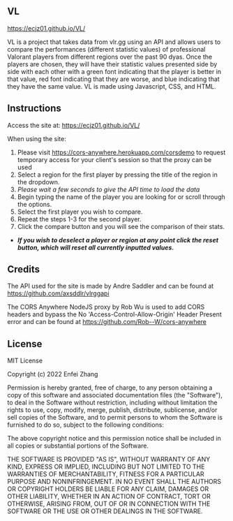 ## VL
https://ecjz01.github.io/VL/

VL is a project that takes data from vlr.gg using an API and allows users to compare the performances (different statistic values) of professional Valorant players from different regions over the past 90 dyas. Once the players are chosen, they will have their statistic values presented side by side with each other with a green font indicating that the player is better in that value, red font indicating that they are worse, and blue indicating that they have the same value. VL is made using Javascript, CSS, and HTML.

## Instructions

Access the site at: https://ecjz01.github.io/VL/

When using the site:

1. Please visit https://cors-anywhere.herokuapp.com/corsdemo to request temporary access for your client's session so that the proxy can be used
2. Select a region for the first player by pressing the title of the region in the dropdown.
3. *Please wait a few seconds to give the API time to load the data*
4. Begin typing the name of the player you are looking for or scroll through the options.
5. Select the first player you wish to compare.
6. Repeat the steps 1-3 for the second player.
7. Click the compare button and you will see the comparison of their stats.

* ***If you wish to deselect a player or region at any point click the reset button, which will reset all currently inputted values.***

## Credits

The API used for the site is made by Andre Saddler and can be found at https://github.com/axsddlr/vlrggapi

The CORS Anywhere NodeJS proxy by Rob Wu is used to add CORS headers and bypass the No 'Access-Control-Allow-Origin'
Header Present error and can be found at https://github.com/Rob--W/cors-anywhere

## License 

MIT License

Copyright (c) 2022 Enfei Zhang

Permission is hereby granted, free of charge, to any person obtaining a copy
of this software and associated documentation files (the "Software"), to deal
in the Software without restriction, including without limitation the rights
to use, copy, modify, merge, publish, distribute, sublicense, and/or sell
copies of the Software, and to permit persons to whom the Software is
furnished to do so, subject to the following conditions:

The above copyright notice and this permission notice shall be included in all
copies or substantial portions of the Software.

THE SOFTWARE IS PROVIDED "AS IS", WITHOUT WARRANTY OF ANY KIND, EXPRESS OR
IMPLIED, INCLUDING BUT NOT LIMITED TO THE WARRANTIES OF MERCHANTABILITY,
FITNESS FOR A PARTICULAR PURPOSE AND NONINFRINGEMENT. IN NO EVENT SHALL THE
AUTHORS OR COPYRIGHT HOLDERS BE LIABLE FOR ANY CLAIM, DAMAGES OR OTHER
LIABILITY, WHETHER IN AN ACTION OF CONTRACT, TORT OR OTHERWISE, ARISING FROM,
OUT OF OR IN CONNECTION WITH THE SOFTWARE OR THE USE OR OTHER DEALINGS IN THE
SOFTWARE.
